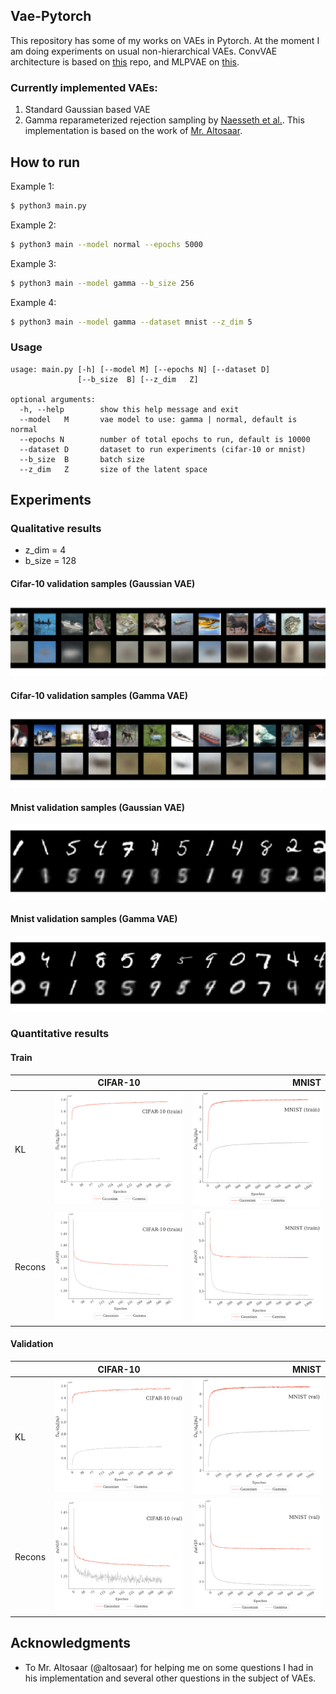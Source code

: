 ## Vae-Pytorch

This repository has some of my works on VAEs in Pytorch. At the moment I am doing experiments on usual non-hierarchical VAEs. ConvVAE architecture is based on [this](https://github.com/3ammor/Variational-Autoencoder-pytorch) repo, and MLPVAE on [this](https://github.com/pytorch/examples/tree/master/vae).

### Currently implemented VAEs:

1. Standard Gaussian based VAE
2. Gamma reparameterized rejection sampling by [Naesseth et al.](https://arxiv.org/abs/1610.05683). This implementation is based on the work of [Mr. Altosaar](https://github.com/altosaar/gamma-variational-autoencoder).

## How to run
Example 1:
```bash
$ python3 main.py
```

Example 2:
```bash
$ python3 main --model normal --epochs 5000
```

Example 3:
```bash
$ python3 main --model gamma --b_size 256
```

Example 4:
```bash
$ python3 main --model gamma --dataset mnist --z_dim 5
```

### Usage

```
usage: main.py [-h] [--model M] [--epochs N] [--dataset D]
               [--b_size  B] [--z_dim   Z]

optional arguments:
  -h, --help        show this help message and exit
  --model   M       vae model to use: gamma | normal, default is normal
  --epochs N        number of total epochs to run, default is 10000
  --dataset D       dataset to run experiments (cifar-10 or mnist)
  --b_size  B       batch size
  --z_dim   Z       size of the latent space
```

## Experiments
### Qualitative results
* z_dim = 4
* b_size = 128

#### Cifar-10 validation samples (Gaussian VAE)
![](images/qualitative/val_normal_cifar_10.png)

#### Cifar-10 validation samples (Gamma VAE)
![](images/qualitative/val_gamma_cifar_10.png)

#### Mnist validation samples (Gaussian VAE)
![](images/qualitative/val_normal_mnist.png)

#### Mnist validation samples (Gamma VAE)
![](images/qualitative/val_gamma_mnist.png)

### Quantitative results


#### Train

|      | CIFAR-10      | MNIST         | 
|:-----| ------------- |--------------:|
|KL    | <img src="images/quantitative/cifar_10_train_kl.png" width="300">| <img src="images/quantitative/mnist_train_kl.png" width="300"> |
|Recons| <img src="images/quantitative/cifar_10_train_recons.png" width="300">| <img src="images/quantitative/mnist_train_recons.png" width="300"> |

#### Validation

|      | CIFAR-10      | MNIST         | 
|:-----| ------------- |--------------:|
|KL    | <img src="images/quantitative/cifar_10_val_kl.png" width="300">| <img src="images/quantitative/mnist_val_kl.png" width="300"> |
|Recons| <img src="images/quantitative/cifar_10_val_recons.png" width="300">| <img src="images/quantitative/mnist_val_recons.png" width="300"> |

## Acknowledgments

* To Mr. Altosaar (@altosaar) for helping me on some questions I had in his implementation and several other questions in the subject of VAEs.